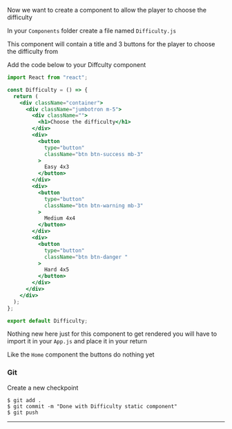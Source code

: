Now we want to create a component to allow the player to choose the difficulty

In your `Components` folder create a file named `Difficulty.js`

This component will contain a title and 3 buttons for the player to choose the difficulty from

Add the code below to your Diffculty component

```jsx
import React from "react";

const Difficulty = () => {
  return (
    <div className="container">
      <div className="jumbotron m-5">
        <div className="">
          <h1>Choose the difficulty</h1>
        </div>
        <div>
          <button
            type="button"
            className="btn btn-success mb-3"
          >
            Easy 4x3
          </button>
        </div>
        <div>
          <button
            type="button"
            className="btn btn-warning mb-3"
          >
            Medium 4x4
          </button>
        </div>
        <div>
          <button
            type="button"
            className="btn btn-danger "
          >
            Hard 4x5
          </button>
        </div>
      </div>
    </div>
  );
};

export default Difficulty;

```

Nothing new here just for this component to get rendered you will have to import it in your `App.js` and place it in your return 

Like the `Home` component the buttons do nothing yet

### Git

Create a new checkpoint

```shell
$ git add .
$ git commit -m "Done with Difficulty static component"
$ git push
```
___